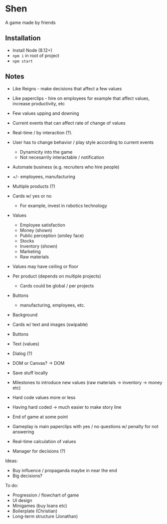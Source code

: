 # Shen
A game made by friends

## Installation

* Install Node (8.12+)
* `npm i` in root of project
* `npm start`

## Notes

* Like Reigns - make decisions that affect a few values
* Like paperclips - hire on employees for example that affect values, increase productivity, etc

* Few values upping and downing
* Current events that can affect rate of change of values
* Real-time / by interaction  (?).
* User has to change behavior / play style according to current events 
  - Dynamicity into the game
  - Not necesarrily interactable / notification
* Automate business (e.g. recruiters who hire people)
* +/- employees, manufacturing
* Multiple products (?)


* Cards w/ yes or no
  - For example, invest in robotics technology 
* Values
  - Employee satisfaction
  - Money (shown)
  - Public perception (smiley face)
  - Stocks
  - Inventory (shown)
  - Marketing
  - Raw materials
* Values may have ceiling or floor
* Per product (depends on multiple projects)
  - Cards could be global / per projects
* Buttons
  - manufacturing, employees, etc.

* Background
* Cards w/ text and images (swipable)
* Buttons
* Text (values)
* Dialog (?)

* DOM or Canvas?
 -> DOM

* Save stuff locally

* Milestones to introduce new values (raw materials -> inventory -> money etc)
* Hard code values more or less
* Having hard coded -> much easier to make story line
* End of game at some point

* Gameplay is main paperclips with yes / no questions w/ penalty for not answering
* Real-time calculation of values

* Manager for decisions (?)


Ideas:
* Buy influence / propaganda maybe in near the end
* Big decisions?


To do:
* Progression / flowchart of game
* UI design
* Minigames (buy loans etc)
* Boilerplate (Christian)
* Long-term structure (Jonathan)
